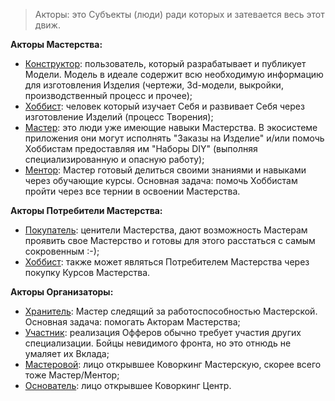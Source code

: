 > Акторы: это Субъекты (люди) ради которых и затевается весь этот движ.

**Акторы Мастерства:**

- <u>Конструктор</u>: пользователь, который разрабатывает и публикует Модели. Модель в идеале содержит всю необходимую информацию для изготовления Изделия (чертежи, 3d-модели, выкройки, производственный процесс и прочее);
- <u>Хоббист</u>: человек который изучает Себя и развивает Себя через изготовление Изделий (процесс Творения);
- <u>Мастер</u>: это люди уже имеющие навыки Mастерства. В экосистеме приложения они могут исполнять "Заказы на Изделие" и/или помочь Хоббистам предоставляя им "Наборы DIY" (выполняя специализированную и опасную работу);
- <u>Ментор</u>: Мастер готовый делиться своими знаниями и навыками через обучающие курсы. Основная задача: помочь Хоббистам пройти через все тернии в освоении Мастерства.

**Акторы Потребители Мастерства:**
- <u>Покупатель</u>: ценители Мастерства, дают возможность Мастерам проявить свое Мастерство и готовы для этого расстаться с самым сокровенным :-);
- <u>Хоббист</u>: также может являться Потребителем Мастерства через покупку Курсов Мастерства.

**Акторы Организаторы:**
- <u>Хранитель</u>: Мастер следящий за работоспособностью Мастерской. Основная задача: помогать Акторам Мастерства;
- <u>Участник</u>: реализация Офферов обычно требует участия других специализации. Бойцы невидимого фронта, но это отнюдь не умаляет их Вклада;
- <u>Мастеровой</u>: лицо открывшее Коворкинг Мастерскую, скорее всего тоже Мастер/Ментор;
- <u>Основатель</u>: лицо открывшее Коворкинг Центр.
